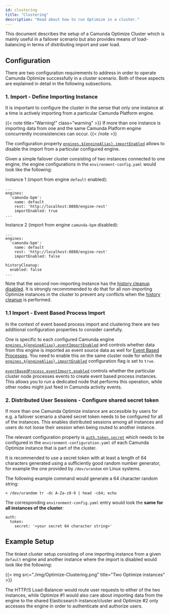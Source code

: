 ```yaml
---
id: clustering
title: "Clustering"
description: "Read about how to run Optimize in a cluster."
---
```


This document describes the setup of a Camunda Optimize Cluster which is mainly useful in a failover scenario but also provides means of load-balancing in terms of distributing import and user load.

## Configuration

There are two configuration requirements to address in order to operate Camunda Optimize successfully in a cluster scenario.
Both of these aspects are explained in detail in the following subsections.

### 1. Import - Define Importing Instance

It is important to configure the cluster in the sense that only one instance at a time is actively importing from a particular Camunda Platform engine.

{{< note title="Warning!" class="warning" >}}
If more than one instance is importing data from one and the same Camunda Platform engine concurrently inconsistencies can occur.
{{< /note >}}

The configuration property [`engines.${engineAlias}.importEnabled`](../configuration/#connection-to-camunda-bpm-platform) allows to disable the import from a particular configured engine.

Given a simple failover cluster consisting of two instances connected to one engine, the engine configurations in the `environment-config.yaml` would look like the following:

Instance 1 (import from engine `default` enabled):
```
...
engines:
  'camunda-bpm':
    name: default
    rest: 'http://localhost:8080/engine-rest'
    importEnabled: true
...
```

Instance 2 (import from engine `camunda-bpm` disabled):
```
...
engines:
  'camunda-bpm':
    name: default
    rest: 'http://localhost:8080/engine-rest'
    importEnabled: false

historyCleanup:
  enabled: false
...
```

Note that the second non-importing instance has the [history cleanup disabled](../configuration/#history-cleanup-settings). It is strongly recommmended to do that for all non-importing Optimize instances in the cluster to prevent any conflicts when the [history cleanup](../history-cleanup/) is performed.

### 1.1 Import - Event Based Process Import

In the context of event based process import and clustering there are two additional configuration properties to consider carefully.

One is specific to each configured Camunda engine [`engines.${engineAlias}.eventImportEnabled`](../configuration/#connection-to-camunda-bpm-platform) and controls whether data from this engine is imported as event source data as well for [Event Based Processes](../../../user-guide/event-based-processes). You need to enable this on the same cluster node for which the [`engines.${engineAlias}.importEnabled`](../configuration/#connection-to-camunda-bpm-platform) configuration flag is set to `true`. 

[`eventBasedProcess.eventImport.enabled`](../configuration/#event-based-process-configuration) controls whether the particular cluster node processes events to create event based process instances. This allows you to run a dedicated node that performs this operation, while other nodes might just feed in Camunda activity events.

### 2. Distributed User Sessions - Configure shared secret token

If more than one Camunda Optimize instance are accessible by users for e.g. a failover scenario a shared secret token needs to be configured for all of the instances.
This enables distributed sessions among all instances and users do not loose their session when being routed to another instance.

The relevant configuration property is [`auth.token.secret`](../configuration/#security) which needs to be configured in the `environment-configuration.yaml` of each Camunda Optimize instance that is part of the cluster.

It is recommended to use a secret token with at least a length of 64 characters generated using a sufficiently good random number generator, for example the one provided by `/dev/urandom` on Linux systems.

The following example command would generate a 64 character random string:
```
< /dev/urandom tr -dc A-Za-z0-9 | head -c64; echo
```

The corresponding `environment-config.yaml` entry would look the **same for all instances of the cluster**:
```
auth:
  token:
    secret: '<your secret 64 character string>'
```


## Example Setup

The tiniest cluster setup consisting of one importing instance from a given `default` engine and another instance where the import is disabled would look like the following:

{{< img src="./img/Optimize-Clustering.png" title="Two Optimize instances" >}}

The HTTP/S Load-Balancer would route user requests to either of the two instances, while Optimize #1 would also care about importing data from the engine to the shared 
Elasticsearch instance/cluster and Optimize #2 only accesses the engine in order to authenticate and authorize users.
